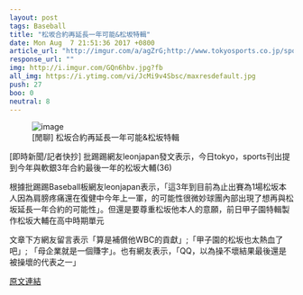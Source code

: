 ```yaml
---
layout: post
tags: Baseball
title: "松坂合約再延長一年可能&松坂特輯"
date: Mon Aug  7 21:51:36 2017 +0800
article_url: "http://imgur.com/a/agZrG;http://www.tokyosports.co.jp/sports/baseball/723408;https://www.youtube.com/watch?v=JcMi9v4Sbsc"
response_url: ""
img: http://i.imgur.com/GQn6hbv.jpg?fb
all_img: https://i.ytimg.com/vi/JcMi9v4Sbsc/maxresdefault.jpg
push: 27
boo: 0
neutral: 8
---
```


<figure>
<img src="http://i.imgur.com/GQn6hbv.jpg?fb" alt="image">
<figcaption>
[閒聊] 松坂合約再延長一年可能&松坂特輯
</figcaption>
</figure>



[即時新聞/記者快抄] 批踢踢網友leonjapan發文表示，今日tokyo，sports刊出提到今年與軟銀3年合約最後一年的松坂大輔(36)

根據批踢踢Baseball板網友leonjapan表示，「這3年到目前為止出賽為1場松坂本人因為肩膀疼痛還在復健中今年上一軍，的可能性很微妙球團內部出現了想再與松坂延長一年合約的可能性」。但還是要尊重松坂他本人的意願，前日甲子園特輯製作松坂大輔在高中時期單元

文章下方網友留言表示「算是補償他WBC的貢獻」;「甲子園的松坂也太熱血了吧」; 「母企業就是一個賺字」。也有網友表示，「QQ，以為操不壞結果最後還是被操壞的代表之一」

<a href = "https://www.ptt.cc/bbs/Baseball/M.1502113900.A.249.html">原文連結</a>

